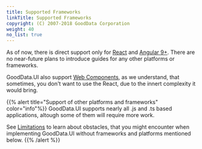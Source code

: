 ```yaml
---
title: Supported Frameworks
linkTitle: Supported Frameworks
copyright: (C) 2007-2018 GoodData Corporation
weight: 40
no_list: true
---
```


As of now, there is direct support only for [React](../../quick_start/) and [Angular 9+](./angular/). There are no near-future plans to introduce guides for any other platforms or frameworks.

GoodData.UI also support [Web Components](../../learn/embed_dashboards/web_components/), as we understand, that sometimes, you don't want to use the React, due to the innert complexity it would bring.

{{% alert title="Support of other platforms and frameworks" color="info"%}}
GoodData.UI supports nearly all .js and .ts based applications, altough some of them will require more work.

See [Limitations](../architecture_overview/limitations/) to learn about obstacles, that you might encounter when implementing GoodData.UI without frameworks and platforms mentioned below.
{{% /alert %}}